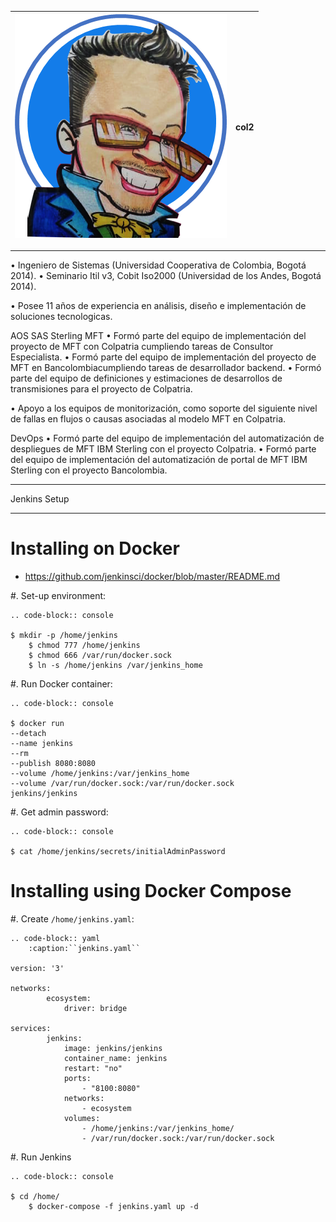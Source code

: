 | ![1664245084944](image/README/1664245084944.png) | col2 |
| ---------------------------------------------- | ---- |

---





• Ingeniero de Sistemas (Universidad Cooperativa de Colombia, Bogotá 2014).
• Seminario Itil v3, Cobit Iso2000 (Universidad de los Andes, Bogotá 2014).

• Posee 11 años de experiencia en análisis, diseño e implementación de soluciones tecnologicas.

AOS SAS
Sterling MFT
• Formó parte del equipo de implementación del proyecto de MFT con Colpatria cumpliendo tareas de Consultor Especialista.
• Formó parte del equipo de implementación del proyecto de MFT en Bancolombiacumpliendo tareas de desarrollador backend.
• Formó parte del equipo de definiciones y estimaciones de desarrollos de transmisiones para el proyecto de Colpatria.

• Apoyo a los equipos de monitorización, como soporte del siguiente nivel de fallas en flujos o causas asociadas al modelo MFT en Colpatria.

DevOps
• Formó parte del equipo de implementación del automatización de despliegues de MFT IBM Sterling con el proyecto Colpatria.
• Formó parte del equipo de implementación del automatización de portal de MFT IBM Sterling con el proyecto Bancolombia.

---

Jenkins Setup

---

Installing on Docker
====================

* https://github.com/jenkinsci/docker/blob/master/README.md

#. Set-up environment:

    .. code-block:: console

    $ mkdir -p /home/jenkins
        $ chmod 777 /home/jenkins
        $ chmod 666 /var/run/docker.sock
        $ ln -s /home/jenkins /var/jenkins_home

#. Run Docker container:

    .. code-block:: console

    $ docker run
    --detach
    --name jenkins
    --rm
    --publish 8080:8080
    --volume /home/jenkins:/var/jenkins_home
    --volume /var/run/docker.sock:/var/run/docker.sock
    jenkins/jenkins

#. Get admin password:

    .. code-block:: console

    $ cat /home/jenkins/secrets/initialAdminPassword

Installing using Docker Compose
===============================

#. Create ``/home/jenkins.yaml``:

    .. code-block:: yaml
        :caption:``jenkins.yaml``

    version: '3'

    networks:
            ecosystem:
                driver: bridge

    services:
            jenkins:
                image: jenkins/jenkins
                container_name: jenkins
                restart: "no"
                ports:
                    - "8100:8080"
                networks:
                    - ecosystem
                volumes:
                    - /home/jenkins:/var/jenkins_home/
                    - /var/run/docker.sock:/var/run/docker.sock

#. Run Jenkins

    .. code-block:: console

    $ cd /home/
        $ docker-compose -f jenkins.yaml up -d
